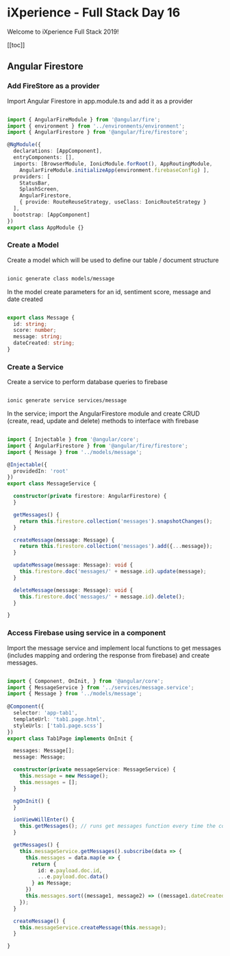 # iXperience - Full Stack Day 16

Welcome to iXperience Full Stack 2019!

[[toc]]

## Angular Firestore

### Add FireStore as a provider

Import Angular Firestore in app.module.ts and add it as a provider

```ts

import { AngularFireModule } from '@angular/fire';
import { environment } from '../environments/environment';
import { AngularFirestore } from '@angular/fire/firestore';

@NgModule({
  declarations: [AppComponent],
  entryComponents: [],
  imports: [BrowserModule, IonicModule.forRoot(), AppRoutingModule, 
    AngularFireModule.initializeApp(environment.firebaseConfig) ],
  providers: [
    StatusBar,
    SplashScreen,
    AngularFirestore,
    { provide: RouteReuseStrategy, useClass: IonicRouteStrategy }
  ],
  bootstrap: [AppComponent]
})
export class AppModule {}

```

### Create a Model

Create a model which will be used to define our table / document structure

```bash

ionic generate class models/message

```

In the model create parameters for an id, sentiment score, message and date created

```ts

export class Message {
  id: string;
  score: number;
  message: string;
  dateCreated: string;
}

```

### Create a Service

Create a service to perform database queries to firebase

```bash

ionic generate service services/message

```

In the service; import the AngularFirestore module and create CRUD (create, read, update and delete) methods to interface with firebase

```ts

import { Injectable } from '@angular/core';
import { AngularFirestore } from '@angular/fire/firestore';
import { Message } from '../models/message';

@Injectable({
  providedIn: 'root'
})
export class MessageService {

  constructor(private firestore: AngularFirestore) { 
  }

  getMessages() {
    return this.firestore.collection('messages').snapshotChanges();
  }

  createMessage(message: Message) {
    return this.firestore.collection('messages').add({...message});
  }

  updateMessage(message: Message): void {
    this.firestore.doc('messages/' + message.id).update(message);
  }

  deleteMessage(message: Message): void {
    this.firestore.doc('messages/' + message.id).delete();
  }

}


```

### Access Firebase using service in a component

Import the message service and implement local functions to get messages (includes mapping and ordering the response from firebase) and create messages.

```ts

import { Component, OnInit, } from '@angular/core';
import { MessageService } from '../services/message.service';
import { Message } from '../models/message';
    
@Component({
  selector: 'app-tab1',
  templateUrl: 'tab1.page.html',
  styleUrls: ['tab1.page.scss']
})
export class Tab1Page implements OnInit {

  messages: Message[];
  message: Message;

  constructor(private messageService: MessageService) {
    this.message = new Message();
    this.messages = [];
  }

  ngOnInit() {
  }

  ionViewWillEnter() {
    this.getMessages(); // runs get messages function every time the component is viewed
  }

  getMessages() {
    this.messageService.getMessages().subscribe(data => {
      this.messages = data.map(e => {
        return {
          id: e.payload.doc.id,
          ...e.payload.doc.data()
        } as Message;
      })
      this.messages.sort((message1, message2) => ((message1.dateCreated < message2.dateCreated) ? 1 : -1)); // order messages (optional)
    });
  }

  createMessage() {
    this.messageService.createMessage(this.message);
  }

}


```